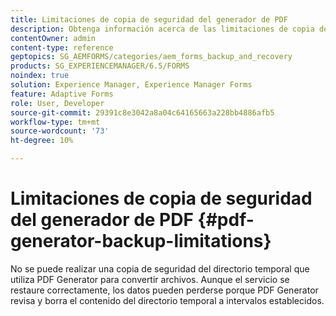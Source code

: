 ```yaml
---
title: Limitaciones de copia de seguridad del generador de PDF
description: Obtenga información acerca de las limitaciones de copia de seguridad de PDF Generator. No se puede realizar una copia de seguridad del directorio temporal que utiliza PDF Generator, ya que borra el contenido a intervalos establecidos.
contentOwner: admin
content-type: reference
geptopics: SG_AEMFORMS/categories/aem_forms_backup_and_recovery
products: SG_EXPERIENCEMANAGER/6.5/FORMS
noindex: true
solution: Experience Manager, Experience Manager Forms
feature: Adaptive Forms
role: User, Developer
source-git-commit: 29391c8e3042a8a04c64165663a228bb4886afb5
workflow-type: tm+mt
source-wordcount: '73'
ht-degree: 10%

---
```


# Limitaciones de copia de seguridad del generador de PDF {#pdf-generator-backup-limitations}

No se puede realizar una copia de seguridad del directorio temporal que utiliza PDF Generator para convertir archivos. Aunque el servicio se restaure correctamente, los datos pueden perderse porque PDF Generator revisa y borra el contenido del directorio temporal a intervalos establecidos.
